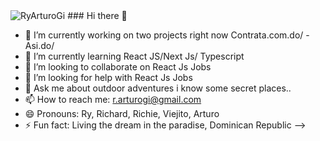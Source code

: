 <img src="https://instagram.fsti4-2.fna.fbcdn.net/v/t51.2885-19/s320x320/33876578_2072231512989028_3268964200998764544_n.jpg?_nc_ht=instagram.fsti4-2.fna.fbcdn.net&_nc_ohc=ObdT_3d2HYwAX_lSlC5&oh=dbbfe840bce5fa0d8ca5094dae6ab5b9&oe=5F6A7560" title="RyArturoGi"/>
### Hi there 👋

- 🔭 I’m currently working on two projects right now Contrata.com.do/ - Asi.do/
- 🌱 I’m currently learning React JS/Next Js/ Typescript
- 👯 I’m looking to collaborate on React Js Jobs
- 🤔 I’m looking for help with React Js Jobs
- 💬 Ask me about outdoor adventures i know some secret places.. 
- 📫 How to reach me: r.arturogi@gmail.com
- 😄 Pronouns: Ry, Richard, Richie, Viejito, Arturo
- ⚡ Fun fact: Living the dream in the paradise, Dominican Republic
-->
